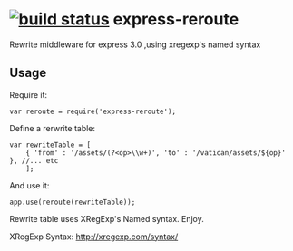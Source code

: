 [![build status](https://secure.travis-ci.org/terryfe/express-reroute.png)](http://travis-ci.org/terryfe/express-reroute)
express-reroute
===============

Rewrite middleware for express 3.0 ,using xregexp's named syntax

Usage
---------------
Require it:

    var reroute = require('express-reroute');

Define a rerwrite table:
  
    var rewriteTable = [
        { 'from' : '/assets/(?<op>\\w+)', 'to' : '/vatican/assets/${op}' }, //... etc
        ];

And use it:
    
    app.use(reroute(rewriteTable));

Rewrite table uses XRegExp's Named syntax. Enjoy.

XRegExp Syntax: http://xregexp.com/syntax/

